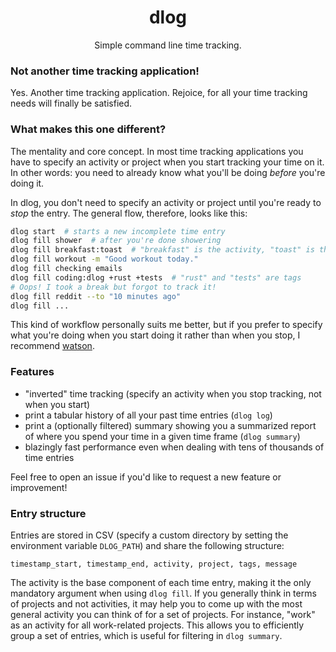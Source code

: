 <h1 align="center">dlog</h1>

<p align="center">Simple command line time tracking.</p>

### Not another time tracking application!

Yes. Another time tracking application. Rejoice, for all your time tracking needs will finally be satisfied.

### What makes this one different?

The mentality and core concept. In most time tracking applications you have to specify an activity or project
when you start tracking your time on it. In other words: you need to already know what you'll be doing *before* you're doing it.

In dlog, you don't need to specify an activity or project until you're ready to *stop* the entry.
The general flow, therefore, looks like this:

```bash
dlog start  # starts a new incomplete time entry
dlog fill shower  # after you're done showering
dlog fill breakfast:toast  # "breakfast" is the activity, "toast" is the project
dlog fill workout -m "Good workout today."
dlog fill checking emails
dlog fill coding:dlog +rust +tests  # "rust" and "tests" are tags
# Oops! I took a break but forgot to track it!
dlog fill reddit --to "10 minutes ago"
dlog fill ...
```

This kind of workflow personally suits me better, but if you prefer to specify what you're doing when you start doing it
rather than when you stop, I recommend [watson](https://github.com/TailorDev/Watson).

### Features

- "inverted" time tracking (specify an activity when you stop tracking, not when you start)
- print a tabular history of all your past time entries (`dlog log`)
- print a (optionally filtered) summary showing you a summarized report of where you
  spend your time in a given time frame (`dlog summary`)
- blazingly fast performance even when dealing with tens of thousands of time entries

Feel free to open an issue if you'd like to request a new feature or improvement!

### Entry structure

Entries are stored in CSV (specify a custom directory by setting the environment variable `DLOG_PATH`)
and share the following structure:

```
timestamp_start, timestamp_end, activity, project, tags, message
```

The activity is the base component of each time entry, making it the only mandatory argument when using
`dlog fill`. If you generally think in terms of projects and not activities, it may help you to come up
with the most general activity you can think of for a set of projects. For instance, "work" as an activity
for all work-related projects. This allows you to efficiently group a set of entries, which is useful for
filtering in `dlog summary`.
